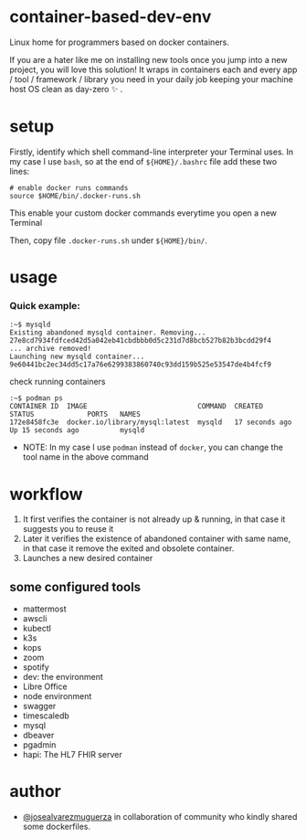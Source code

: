 # container-based-dev-env

Linux home for programmers based on docker containers. 

If you are a hater like me on installing new tools once you jump into a new project, you will love this solution! It wraps in containers each and every app / tool / framework / library you need in your daily job keeping your machine host OS clean as day-zero :sparkles: .

# setup
Firstly, identify which shell command-line interpreter your Terminal uses. In my case I use `bash`, so at the end of `${HOME}/.bashrc` file add these two lines:

```
# enable docker runs commands 
source $HOME/bin/.docker-runs.sh
```
This enable your custom docker commands everytime you open a new Terminal

Then, copy file `.docker-runs.sh` under `${HOME}/bin/`.


# usage


### Quick example:
```
:~$ mysqld
Existing abandoned mysqld container. Removing...
27e8cd7934fdfced42d5a042eb41cbdbbb0d5c231d7d8bcb527b82b3bcdd29f4
... archive removed!
Launching new mysqld container...
9e60441bc2ec34dd5c17a76e6299383860740c93dd159b525e53547de4b4fcf9
``` 

check running containers

```
:~$ podman ps 
CONTAINER ID  IMAGE                           COMMAND  CREATED         STATUS             PORTS   NAMES
172e8458fc3e  docker.io/library/mysql:latest  mysqld   17 seconds ago  Up 15 seconds ago          mysqld

```

* NOTE: In my case I use `podman` instead of `docker`, you can change the tool name in the above command
 


# workflow 
1. It first verifies the container is not already up & running, in that case it suggests you to reuse it
2. Later it verifies the existence of abandoned container with same name, in that case it remove the exited and obsolete container.
3. Launches a new desired container

## some configured tools
 - mattermost
 - awscli
 - kubectl
 - k3s
 - kops
 - zoom
 - spotify
 - dev: the environment
 - Libre Office
 - node environment
 - swagger
 - timescaledb
 - mysql
 - dbeaver
 - pgadmin
 - hapi: The HL7 FHIR server 


# author
* [@josealvarezmuguerza](https://github.com/josealvarezmuguerza) in collaboration of community who kindly shared some dockerfiles.  
